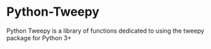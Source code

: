 # Python-Tweepy
Python Tweepy is a library of functions dedicated to using the tweepy package for Python 3+
